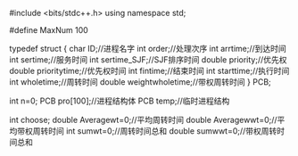 #include <bits/stdc++.h>
using namespace std;

#define MaxNum 100

typedef struct
{
    char ID;//进程名字
    int order;//处理次序
    int arrtime;//到达时间
    int sertime;//服务时间
    int sertime_SJF;//SJF排序时间
    double priority;//优先权
    double prioritytime;//优先权时间
    int fintime;//结束时间
    int starttime;//执行时间
    int wholetime;//周转时间
    double weightwholetime;//带权周转时间
} PCB;


int n=0;
PCB pro[100];//进程结构体
PCB temp;//临时进程结构

int choose;
double Averagewt=0;//平均周转时间
double Averagewwt=0;//平均带权周转时间
int sumwt=0;//周转时间总和
double sumwwt=0;//带权周转时间总和

